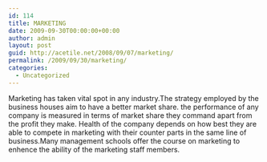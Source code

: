 ```yaml
---
id: 114
title: MARKETING
date: 2009-09-30T00:00:00+00:00
author: admin
layout: post
guid: http://acetile.net/2008/09/07/marketing/
permalink: /2009/09/30/marketing/
categories:
  - Uncategorized
---
```

Marketing has taken vital spot in any industry.The strategy employed by the business houses aim to have a better market share. the performance of any company is measured in terms of market share they command apart from the profit they make. Health of the company depends on how best they are able to compete in marketing with their counter parts in the same line of business.Many management schools offer the course on marketing to enhence the ability of the marketing staff members.